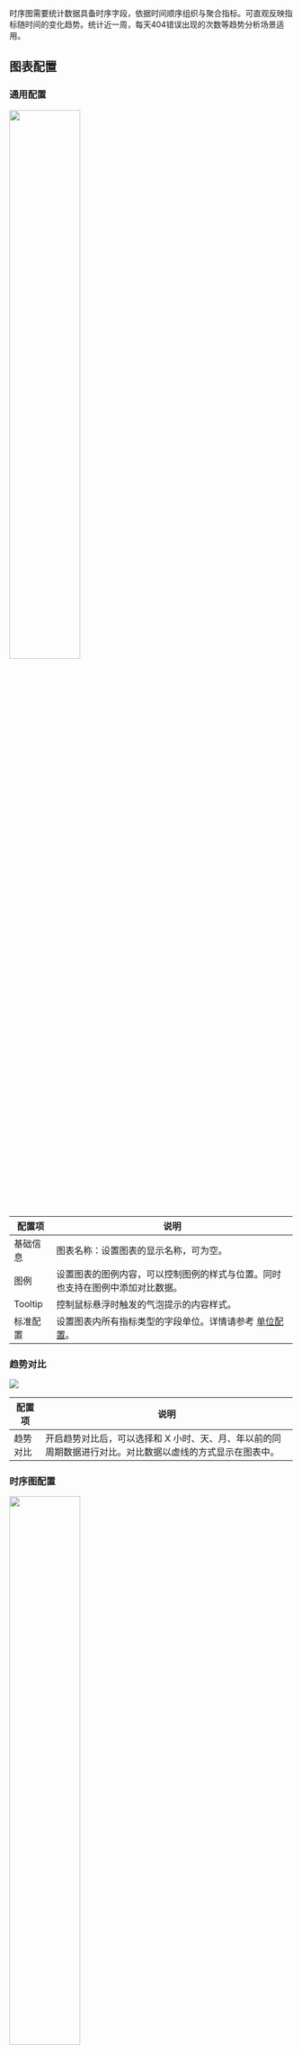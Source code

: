 时序图需要统计数据具备时序字段，依据时间顺序组织与聚合指标。可直观反映指标随时间的变化趋势。统计近一周，每天404错误出现的次数等趋势分析场景适用。


## 图表配置

### 通用配置

<img src="https://qcloudimg.tencent-cloud.cn/raw/5f06783a36aead83521985a978db011f.png" style="width:50%;" />

| 配置项   | 说明                                                         |
| -------- | ------------------------------------------------------------ |
| 基础信息 | 图表名称：设置图表的显示名称，可为空。                                 |
| 图例     | 设置图表的图例内容，可以控制图例的样式与位置。同时也支持在图例中添加对比数据。 |
| Tooltip  | 控制鼠标悬浮时触发的气泡提示的内容样式。                     |
| 标准配置 | 设置图表内所有指标类型的字段单位。详情请参考 [单位配置](https://cloud.tencent.com/document/product/614/74036)。     |


### 趋势对比

![](https://qcloudimg.tencent-cloud.cn/raw/5f545cc304c4ace4982f650f90874398.png)

| 配置项   | 说明                                                         |
| -------- | ------------------------------------------------------------ |
| 趋势对比 | 开启趋势对比后，可以选择和 X 小时、天、月、年以前的同周期数据进行对比。对比数据以虚线的方式显示在图表中。 |


### 时序图配置

<img src="https://qcloudimg.tencent-cloud.cn/raw/d73449dcb49d8f0f53e455fc9dda9146.png" style="width:50%;" />

| 配置项 | 说明                                                         |
| ------ | ------------------------------------------------------------ |
| 时序图 | 绘制样式：数据在坐标轴上的显示样式，选择线则为折线图，选择柱则为直方图，选择点则为散点图。 <br />线性：点与点之间的连线是否平滑处理。<br />线宽：控制线条的粗细。<br />填充：控制填充区域的透明度，为0时不填充。<br />显示点：显示数据点，无数据则不显示。<br />空值：控制时序序列点位上无数据存在时，该点位的处理，默认填充为0。<br />堆叠：控制是否将数据堆叠显示。 |
| 坐标轴 | 显示：显示/隐藏坐标轴。<br />最大值/最小值：控制坐标轴显示的最大值与最小值，大于最大值，小于最小值的坐标区域不显示。 |

<dx-tabs>
::: 绘制样式示例
![](https://qcloudimg.tencent-cloud.cn/raw/9fbfcbda8d5f0daec68a511fcd0abb95.png)
:::
::: 填充示例
![](https://qcloudimg.tencent-cloud.cn/raw/f664f1c9b097efb30839ec3a88d109dd.png)
:::
::: 空值示例
![](https://qcloudimg.tencent-cloud.cn/raw/155527149e2a30d91050619dcf2b3796.png)
:::
</dx-tabs>


### 阈值配置

<img src="https://qcloudimg.tencent-cloud.cn/raw/bc9ada53fd3a39438d8701e523c06208.png" style="width:50%;" />

| 配置项   | 说明                                                         |
| -------- | ------------------------------------------------------------ |
| 阈值配置 | 阈值点：设置阈值点，可以添加多个阈值区间，点击阈值对应色彩可打开色盘自定义颜色。<br />阈值展示：控制阈值展示的样式，包含阈值线、区域填充、阈值线和区域填充三种模式。选择关闭时，不使用阈值。 |


## 图表操作

### 框选时间范围

![](https://qcloudimg.tencent-cloud.cn/raw/47810e5a1e9833e2097e411e9a9a01d6.png)
鼠标悬浮在图表上，长按并拖拽触发框选，时间范围将会使用框选区域的时间。适用于异常点的时间范围下钻等场景。

